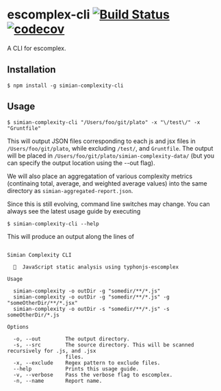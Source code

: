 # escomplex-cli [![Build Status](https://travis-ci.org/akshat1/simian-complexity-cli.svg?branch=master)](https://travis-ci.org/akshat1/simian-complexity-cli) [![codecov](https://codecov.io/gh/akshat1/simian-complexity-cli/branch/master/graph/badge.svg)](https://codecov.io/gh/akshat1/simian-complexity-cli)
A CLI for escomplex.

## Installation
```
$ npm install -g simian-complexity-cli
```

## Usage
```
$ simian-complexity-cli "/Users/foo/git/plato" -x "\/test\/" -x "Gruntfile"
```

This will output JSON files corresponding to each js and jsx files in `/Users/foo/git/plato`, while excluding `/test/`, and `Gruntfile`. The output will be placed in `/Users/foo/git/plato/simian-complexity-data/` (but you can specify the output location using the --out flag).

We will also place an aggregatation of various complexity metrics (continaing total, average, and weighted average values) into the same directory as `simian-aggregated-report.json`.

Since this is still evolving, command line switches may change. You can always see the latest usage guide by executing
```
$ simian-complexity-cli --help
```

This will produce an output along the lines of
```

Simian Complexity CLI

  🐒  JavaScript static analysis using typhonjs-escomplex  

Usage

  simian-complexity -o outDir -g "somedir/**/*.js"                            
  simian-complexity -o outDir -g "somedir/**/*.js" -g "someOtherDir/**/*.jsx" 
  simian-complexity -o outDir -s "somedir/**/*.js" -s someOtherDir/*.js       

Options

  -o, --out        The output directory.                                                         
  -s, --src        The source directory. This will be scanned recursively for .js, and .jsx      
                   files.                                                                        
  -x, --exclude    Regex pattern to exclude files.                                               
  --help           Prints this usage guide.                                                      
  -v, --verbose    Pass the verbose flag to escomplex.                                           
  -n, --name       Report name.                                                                  
```
